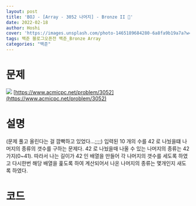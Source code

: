 ```yaml
---
layout: post
title: 'BOJ - [Array - 3052 나머지] - Bronze II 🥉'
date: 2022-02-18
author: Hoshi
cover: 'https://images.unsplash.com/photo-1465189684280-6a8fa9b19a7a?w=1600&q=900'
tags: 백준 블로그오픈전 백준_Bronze Array
categories: "백준"
---
```

# 문제
![]({{site.url}}/assets/img/posts_img/3052.png)
[https://www.acmicpc.net/problem/3052](https://www.acmicpc.net/problem/3052)

# 설명
(문제 풀고 올린다는 걸 깜빡하고 있었다...;;;;)
입력된 10 개의 수를 42 로 나눴을떄 나머지의 종류의 갯수를 구하는 문제다. 42 로 나눴을때 나올 수 있는 나머지의 종류는 42 가지(0~41). 따라서 나는 길이가 42 인 배열을 만들어 각 나머지의 갯수를 세도록 하였고 다시한번 해당 배열을 훑도록 하여 계산되어서 나온 나머지의 종류는 몇개인지 새도록 하였다.

# 코드

```c

```
